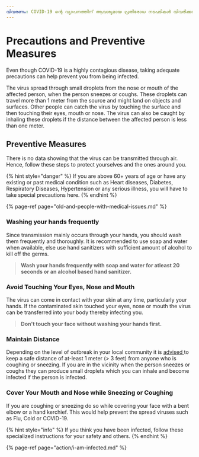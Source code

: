 ```yaml
---
വിവരണം: COVID-19 ന്റെ വ്യാപനത്തിന് ആവശ്യമായ പ്രതിരോധ നടപടികൾ വിവരിക്കുന്നു
---
```


# Precautions and Preventive Measures

Even though COVID-19 is a highly contagious disease, taking adequate precautions can help prevent you from being infected.

The virus spread through small droplets from the nose or mouth of the affected person, when the person sneezes or coughs. These droplets can travel more than 1 meter from the source and might land on objects and surfaces. Other people can catch the virus by touching the surface and then touching their eyes, mouth or nose. The virus can also be caught by inhaling these droplets if the distance between the affected person is less than one meter.

## Preventive Measures

There is no data showing that the virus can be transmitted through air. Hence, follow these steps to protect yourselves and the ones around you.

{% hint style="danger" %}
If you are above 60+ years of age or have any existing or past medical condition such as Heart diseases, Diabetes, Respiratory Diseases, Hypertension or any serious illness, you will have to take special precautions here.
{% endhint %}

{% page-ref page="old-and-people-with-medical-issues.md" %}

### Washing your hands frequently

Since transmission mainly occurs through your hands, you should wash them frequently and thoroughly. It is recommended to use soap and water when available, else use hand sanitizers with sufficient amount of alcohol to kill off the germs.

> **Wash your hands frequently with soap and water for atleast 20 seconds or an alcohol based hand sanitizer.**

### Avoid Touching Your Eyes, Nose and Mouth

The virus can come in contact with your skin at any time, particularly your hands. If the contaminated skin touched your eyes, nose or mouth the virus can be transferred into your body thereby infecting you.

> **Don't touch your face without washing your hands first.**

### **Maintain Distance**

Depending on the level of outbreak in your local community it is [advised ](https://www.who.int/emergencies/diseases/novel-coronavirus-2019/advice-for-public)to keep a safe distance of at-least 1 meter \(&gt; 3 feet\) from anyone who is coughing or sneezing. If you are in the vicinity when the person sneezes or coughs they can produce small droplets which you can inhale and become infected if the person is infected.

### Cover Your Mouth and Nose while Sneezing or Coughing

If you are coughing or sneezing do so while covering your face with a bent elbow or a hand kerchief. This would help prevent the spread viruses such as Flu, Cold or COVID-19.

{% hint style="info" %}
If you think you have been infected, follow these specialized instructions for your safety and others.
{% endhint %}

{% page-ref page="action/i-am-infected.md" %}


